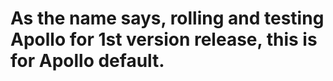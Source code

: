 # As the name says, rolling and testing Apollo for 1st version release, this is for Apollo default.
